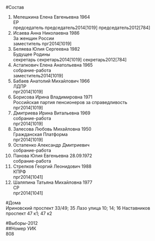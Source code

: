 #Состав  
1. Мелешкина Елена Евгеньевна 1964  
    ЕР  
    председатель председатель2014[1019] председатель2012[784]  
2. Исаева Анна Николаевна 1986  
    За женщин России  
    заместитель прг2014[1019]  
3. Беляева Юлия Сергеевна 1982  
    Будущее Родины  
    секретарь секретарь2014[1019] секретарь2012[784]  
4. Астапкович Елена Анатольевна 1965  
    собрание-работа  
    заместитель2014[1019]  
5. Бабаев Анатолий Михайлович 1966  
    ЛДПР  
    прг2014[1019]  
6. Борисова Ирина Владимировна 1971  
    Российская партия пенсионеров за справедливость  
    прг2014[1019]  
7. Дмитриева Ирина Витальевна 1969  
    собрание-работа  
    прг2014[1019]  
8. Залесова Любовь Михайловна 1950  
    Гражданская Платформа  
    прг2014[1019]  
9. Остапенко Александр Дмитриевич  
    собрание-работа  
10. Панова Юлия Евгеньевна 28.09.1972  
    собрание-работа  
11. Стрелков Георгий Леонидович 1988  
    КПРФ  
    прг2014[1041]  
12. Шаляпина Татьяна Михайловна 1977  
    СР  
    прг2014[1041]  
  
#Дома  
Ириновский проспект 33/49; 35 Лазо улица 10; 14; 16 Наставников проспект 47 к1; 47 к2  
  
#Выборы-2012  
##Номер УИК  
808  
